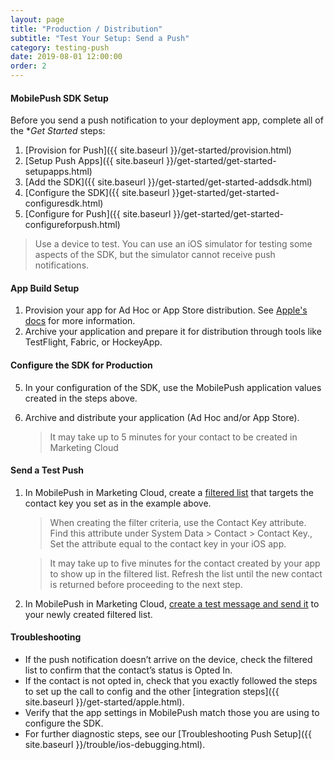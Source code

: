 ```yaml
---
layout: page
title: "Production / Distribution"
subtitle: "Test Your Setup: Send a Push"
category: testing-push
date: 2019-08-01 12:00:00
order: 2
---
```


#### MobilePush SDK Setup

Before you send a push notification to your deployment app, complete all of the **Get Started* steps:

1. [Provision for Push]({{ site.baseurl }}/get-started/provision.html)
1. [Setup Push Apps]({{ site.baseurl }}/get-started/get-started-setupapps.html)
1. [Add the SDK]({{ site.baseurl }}/get-started/get-started-addsdk.html)
1. [Configure the SDK]({{ site.baseurl }}get-started/get-started-configuresdk.html)
1. [Configure for Push]({{ site.baseurl }}/get-started/get-started-configureforpush.html)

> Use a device to test. You can use an iOS simulator for testing some aspects of the SDK, but the simulator cannot receive push notifications.

#### App Build Setup

1. Provision your app for Ad Hoc or App Store distribution. See [Apple's docs](https://developer.apple.com/support/code-signing/) for more information.
2. Archive your application and prepare it for distribution through tools like TestFlight, Fabric, or HockeyApp.

#### Configure the SDK for Production

5. In your configuration of the SDK, use the MobilePush application values created in the steps above.
7. Archive and distribute your application (Ad Hoc and/or App Store).

   > It may take up to 5 minutes for your contact to be created in Marketing Cloud

<script src="https://gist.github.com/sfmc-mobilepushsdk/26263f30ab936037e110e191f5514a44.js"></script>

#### Send a Test Push

1. In MobilePush in Marketing Cloud, create a [filtered list](https://help.salesforce.com/articleView?id=mc_mp_create_filtered_list.htm&type=5) that targets the contact key you set as in the example above.

    > When creating the filter criteria, use the Contact Key attribute. Find this attribute under System Data > Contact > Contact Key., Set the attribute equal to the contact key in your iOS app.
    
    > It may take up to five minutes for the contact created by your app to show up in the filtered list. Refresh the list until the new contact is returned before proceeding to the next step.
    
1. In MobilePush in Marketing Cloud, [create a test message and send it](https://help.salesforce.com/articleView?id=mc_mp_outbound_message.htm&type=5) to your newly created filtered list.


#### Troubleshooting

- If the push notification doesn’t arrive on the device, check the filtered list to confirm that the contact’s status is Opted In. 
- If the contact is not opted in, check that you exactly followed the steps to set up the call to config and the other [integration steps]({{ site.baseurl }}/get-started/apple.html).
- Verify that the app settings in MobilePush match those you are using to configure the SDK.
- For further diagnostic steps, see our [Troubleshooting Push Setup]({{ site.baseurl }}/trouble/ios-debugging.html).
